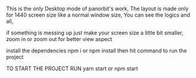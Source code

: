 This is the only Desktop mode of panorbit's work, The layout is made only for 1440 screen size
like a normal window size, You can see the logics and all,

if something is messing up just make your screen size a little bit smaller, zoom in or zoom out for better view aspect

install the dependencies 
npm i or npm install
then hit command to run the project

TO START THE PROJECT RUN
yarn start or npm start

